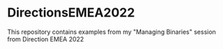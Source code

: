 # DirectionsEMEA2022

This repository contains examples from my "Managing Binaries" session from Direction EMEA 2022

